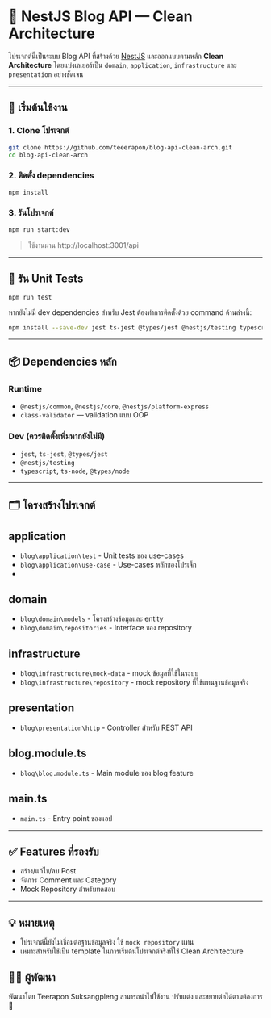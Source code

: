 # 📰 NestJS Blog API — Clean Architecture

โปรเจกต์นี้เป็นระบบ Blog API ที่สร้างด้วย [NestJS](https://nestjs.com/) 
และออกแบบตามหลัก **Clean Architecture** 
โดยแบ่งเลเยอร์เป็น `domain`, `application`, `infrastructure` และ `presentation` อย่างชัดเจน

---

## 🚀 เริ่มต้นใช้งาน

### 1. Clone โปรเจกต์

```bash
git clone https://github.com/teeerapon/blog-api-clean-arch.git
cd blog-api-clean-arch
```

### 2. ติดตั้ง dependencies

```bash
npm install
```

### 3. รันโปรเจกต์

```bash
npm run start:dev
```

> ใช้งานผ่าน http://localhost:3001/api

---

## 🧪 รัน Unit Tests

```bash
npm run test
```

หากยังไม่มี dev dependencies สำหรับ Jest ต้องทำการติดตั้งด้วย command ด้านล่างนี้:

```bash
npm install --save-dev jest ts-jest @types/jest @nestjs/testing typescript ts-node @types/node
```
---

## 📦 Dependencies หลัก

### Runtime

- `@nestjs/common`, `@nestjs/core`, `@nestjs/platform-express`
- `class-validator` — validation แบบ OOP

### Dev (ควรติดตั้งเพิ่มหากยังไม่มี)

- `jest`, `ts-jest`, `@types/jest`
- `@nestjs/testing`
- `typescript`, `ts-node`, `@types/node`
  
---

## 🗂️ โครงสร้างโปรเจกต์

## application
- `blog\application\test` - Unit tests ของ use-cases
- `blog\application\use-case` - Use-cases หลักของโปรเจ็ก
- 
## domain
- `blog\domain\models` - โครงสร้างข้อมูลและ entity
- `blog\domain\repositories` - Interface ของ repository

## infrastructure
- `blog\infrastructure\mock-data` - mock ข้อมูลที่ใช้ในระบบ
- `blog\infrastructure\repository` - mock repository ที่ใช้แทนฐานข้อมูลจริง
  
## presentation
- `blog\presentation\http` - Controller สำหรับ REST API

## blog.module.ts
- `blog\blog.module.ts` - Main module ของ blog feature
  
## main.ts
- `main.ts` - Entry point ของแอป

---

## ✅ Features ที่รองรับ

- สร้าง/แก้ไข/ลบ Post
- จัดการ Comment และ Category
- Mock Repository สำหรับทดสอบ

---

## 💡 หมายเหตุ

- โปรเจกต์นี้ยังไม่เชื่อมต่อฐานข้อมูลจริง ใช้ `mock repository` แทน
- เหมาะสำหรับใช้เป็น template ในการเริ่มต้นโปรเจกต์จริงที่ใช้ Clean Architecture

## 🧑‍💻 ผู้พัฒนา

พัฒนาโดย Teerapon Suksangpleng 
สามารถนำไปใช้งาน ปรับแต่ง และขยายต่อได้ตามต้องการ 🎉
